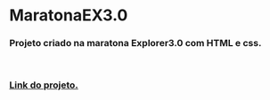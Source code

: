 # MaratonaEX3.0
<h3> Projeto criado na maratona Explorer3.0 com HTML e css. </h3> <br>
 <h3><a href="https://andersonrs080.github.io/MaratonaEX3.0/">Link do projeto.</a></h3>
